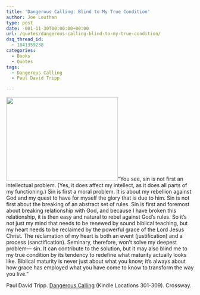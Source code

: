 ```yaml
---
title: 'Dangerous Calling: Blind to My True Condition'
author: Joe Louthan
type: post
date: -001-11-30T00:00:00+00:00
url: /quotes/dangerous-calling-blind-to-my-true-condition/
dsq_thread_id:
  - 1841359238
categories:
  - Books
  - Quotes
tags:
  - Dangerous Calling
  - Paul David Tripp

---
```

[<img class="alignright size-medium wp-image-1558" title="the-blinding-of-samson-1636" src="https://i0.wp.com/theologic.us/wp-content/uploads/2012/12/the-blinding-of-samson-1636.jpg?resize=300%2C225" alt="" width="300" height="225" srcset="https://i0.wp.com/theologic.us/wp-content/uploads/2012/12/the-blinding-of-samson-1636.jpg?resize=300%2C225 300w, https://i0.wp.com/theologic.us/wp-content/uploads/2012/12/the-blinding-of-samson-1636.jpg?resize=1024%2C768 1024w, https://i0.wp.com/theologic.us/wp-content/uploads/2012/12/the-blinding-of-samson-1636.jpg?w=1276 1276w" sizes="(max-width: 300px) 100vw, 300px" data-recalc-dims="1" />][1]&#8220;You see, sin is not first an intellectual problem. (Yes, it does affect my intellect, as it does all parts of my functioning.) Sin is first a moral problem. It is about my rebellion against God and my quest to have for myself the glory that is due to him. Sin is not first about the breaking of an abstract set of rules. Sin is first and foremost about breaking relationship with God, and because I have broken this relationship, it is then easy and natural to rebel against God’s rules. So it’s not just my mind that needs to be renewed by sound biblical teaching, but my heart needs to be reclaimed by the powerful grace of the Lord Jesus Christ. The reclamation of my heart is both an event (justification) and a process (sanctification). Seminary, therefore, won’t solve my deepest problem— sin. It can contribute to the solution, but it may also blind me to my true condition by its tendency to redefine what maturity actually looks like. Biblical maturity is never just about what you know; it’s always about how grace has employed what you have come to know to transform the way you live.&#8221;

Paul David Tripp. <a href="https://www.amazon.com/dp/B008DXFBCS/ref=as_li_ss_til?tag=iamlipr-20&camp=0&creative=0&linkCode=as4&creativeASIN=B008DXFBCS&adid=17S57R7JJSMSG1JV9CYH&" target="_blank">Dangerous Calling</a> (Kindle Locations 301-309). Crossway.

 [1]: https://i0.wp.com/theologic.us/wp-content/uploads/2012/12/the-blinding-of-samson-1636.jpg
